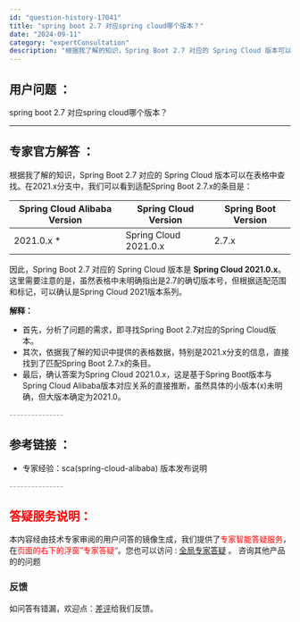 ```yaml
---
id: "question-history-17041"
title: "spring boot 2.7 对应spring cloud哪个版本？"
date: "2024-09-11"
category: "expertConsultation"
description: "根据我了解的知识，Spring Boot 2.7 对应的 Spring Cloud 版本可以在表格中查找。在2021.x分支中，我们可以看到适配Spring Boot 2.7.x的条目是： Spring Cloud Alibaba Version  Spring Cloud Version   Sp"
---
```


## 用户问题 ： 
 spring boot 2.7 对应spring cloud哪个版本？  

---------------
## 专家官方解答 ：

根据我了解的知识，Spring Boot 2.7 对应的 Spring Cloud 版本可以在表格中查找。在2021.x分支中，我们可以看到适配Spring Boot 2.7.x的条目是：

| Spring Cloud Alibaba Version | Spring Cloud Version  | Spring Boot Version |
| ---------------------------- | --------------------- | ------------------- |
| 2021.0.x \*                  | Spring Cloud 2021.0.x  | 2.7.x               |

因此，Spring Boot 2.7 对应的 Spring Cloud 版本是 **Spring Cloud 2021.0.x**。这里需要注意的是，虽然表格中未明确指出是2.7的确切版本号，但根据适配范围和标记，可以确认是Spring Cloud 2021版本系列。

**解释：**
- 首先，分析了问题的需求，即寻找Spring Boot 2.7对应的Spring Cloud版本。
- 其次，依据我了解的知识中提供的表格数据，特别是2021.x分支的信息，直接找到了匹配Spring Boot 2.7.x的条目。
- 最后，确认答案为Spring Cloud 2021.0.x，这是基于Spring Boot版本与Spring Cloud Alibaba版本对应关系的直接推断，虽然具体的小版本(x)未明确，但大版本确定为2021.0。


<font color="#949494">---------------</font> 


## 参考链接 ：

* 专家经验：sca(spring-cloud-alibaba) 版本发布说明 


 <font color="#949494">---------------</font> 
 


## <font color="#FF0000">答疑服务说明：</font> 

本内容经由技术专家审阅的用户问答的镜像生成，我们提供了<font color="#FF0000">专家智能答疑服务</font>，在<font color="#FF0000">页面的右下的浮窗”专家答疑“</font>。您也可以访问 : [全局专家答疑](https://answer.opensource.alibaba.com/docs/intro) 。 咨询其他产品的的问题

### 反馈
如问答有错漏，欢迎点：[差评](https://ai.nacos.io/user/feedbackByEnhancerGradePOJOID?enhancerGradePOJOId=17082)给我们反馈。
